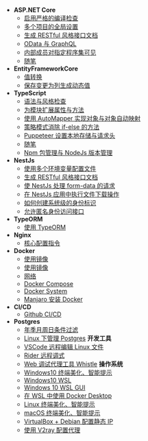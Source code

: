 - **ASP.NET Core**
  - [启用严格的编译检查](1.AspNetCore/启用严格的编译检查.md)
  - [多个项目的全局设置](1.AspNetCore/多个项目的全局设置.md)
  - [生成 RESTful 风格接口文档](1.AspNetCore/生成RESTful风格接口文档.md)
  - [OData 与 GraphQL](1.AspNetCore/OData与GraphQL.md)
  - [内部成员对指定程序集可见](1.AspNetCore/内部成员对指定程序集可见.md)
  - [随笔](1.AspNetCore/随笔.md)
- **EntityFrameworkCore**
  - [值转换](2.EntityFrameworkCore/值转换.md)
  - [保存变更为列生成动态值](2.EntityFrameworkCore/保存变更为列生成动态值.md)
- **TypeScript**
  - [语法与风格检查](3.TypeScript/语法与风格检查.md)
  - [为模块扩展属性与方法](3.TypeScript/为模块扩展属性与方法.md)
  - [使用 AutoMapper 实现对象与对象自动映射](3.TypeScript/使用AutoMapper实现对象与对象自动映射.md)
  - [策略模式消除 if-else 的方法](3.TypeScript/策略模式消除if-else的方法.md)
  - [Puppeteer 设置本地存储与请求头](3.TypeScript/Puppeteer设置本地存储与请求头.md)
  - [随笔](3.TypeScript/随笔.md)
  - [Npm 包管理与 NodeJs 版本管理](3.TypeScript/Npm包管理与NodeJs版本管理.md)
- **NestJs**
  - [使用多个环境变量配置文件](4.NestJs/使用多个环境变量配置文件.md)
  - [生成 RESTful 风格接口文档](4.NestJs/生成RESTful风格接口文档.md)
  - [使 NestJs 处理 form-data 的请求](4.NestJs/使NestJs处理FormData的请求.md)
  - [在 NestJs 应用中执行文件下载操作](4.NestJs/返回二进制数据使浏览器执行下载.md)
  - [如何创建系统级的身份标识](4.NestJs/如何创建系统级的身份标识.md)
  - [允许匿名身份访问接口](4.NestJs/允许匿名身份访问接口.md)
- **TypeORM**
  - [使用 TypeORM](5.TypeORM/使用TypeORM.md)
- **Nginx**
  - [核心配置指令](6.Nginx/核心配置指令.md)
- **Docker**
  - [使用镜像](7.Docker/使用镜像.md)
  - [使用镜像](7.Docker/操作容器.md)
  - [网络](7.Docker/网络.md)
  - [Docker Compose](7.Docker/Docker-Compose.md)
  - [Docker System](7.Docker/Docker-System.md)
  - [Manjaro 安装 Docker](7.Docker/Manjaro安装Docker.md)
- **CI/CD**
  - [Github CI/CD](8.CICD/GitHub-CI.md)
- **Postgres**
  - [年季月周日条件过滤](9.DB/Postgres/年季月周日条件过滤.md)
  - [Linux 下管理 Postgres](9.DB/Postgres/Linux下管理Postgres.md)
**开发工具**
  - [VSCode 远程编辑 Linux 文件](10.开发工具/VSCode编辑远程服务器文件.md)
  - [Rider 远程调式](10.开发工具/Rider远程调试.md)
  - [Web 调试代理工具 Whistle](10.开发工具/Web调试代理工具Whistle.md)
**操作系统**
  - [Windows10 终端美化、智能提示](11.操作系统/Windows10终端美化、智能提示.md)
  - [Windows10 WSL](11.操作系统/WSL.md)
  - [Windows 10 WSL GUI](11.操作系统/WSL-GUI.md)
  - [在 WSL 中使用 Docker Desktop](11.操作系统/在WSL中使用Docker-Desktop.md)
  - [Linux 终端美化、智能提示](11.操作系统/Linux终端美化、智能提示.md)
  - [macOS 终端美化、智能提示](11.操作系统/macOS终端美化、智能提示.md)
  - [VirtualBox + Debian 配置静态 IP](11.操作系统/VirtualBox+Debian配置静态IP.md)
  - [使用 V2ray 配置代理](11.操作系统/使用V2ray配置代理.md)
